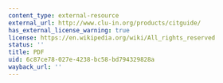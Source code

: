 ```yaml
---
content_type: external-resource
external_url: http://www.clu-in.org/products/citguide/
has_external_license_warning: true
license: https://en.wikipedia.org/wiki/All_rights_reserved
status: ''
title: PDF
uid: 6c87ce78-027e-4238-bc58-bd794329828a
wayback_url: ''
---
```

